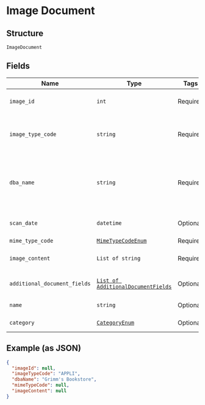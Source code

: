 
# Image Document

## Structure

`ImageDocument`

## Fields

| Name | Type | Tags | Description |
|  --- | --- | --- | --- |
| `image_id` | `int` | Required | Unique identifier of document |
| `image_type_code` | `string` | Required | Type of document to upload, default to "APPLI" |
| `dba_name` | `string` | Required | DBA name of application submission document is to be associated with |
| `scan_date` | `datetime` | Optional | Date document was scanned |
| `mime_type_code` | [`MimeTypeCodeEnum`](../../doc/models/mime-type-code-enum.md) | Required | MIME type |
| `image_content` | `List of string` | Required | Base 64 encoded document |
| `additional_document_fields` | [`List of AdditionalDocumentFields`](../../doc/models/additional-document-fields.md) | Optional | Additional lable specifications |
| `name` | `string` | Optional | Document name |
| `category` | [`CategoryEnum`](../../doc/models/category-enum.md) | Optional | Document Category |

## Example (as JSON)

```json
{
  "imageId": null,
  "imageTypeCode": "APPLI",
  "dbaName": "Grimm's Bookstore",
  "mimeTypeCode": null,
  "imageContent": null
}
```

